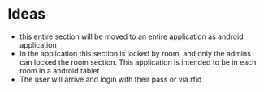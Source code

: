 # Ideas

- this entire section will be moved to an entire application as android application
- In the application this section is locked by room, and only the admins can locked the room
section. This application is intended to be in each room in a android tablet
- The user will arrive and login with their pass or via rfid
